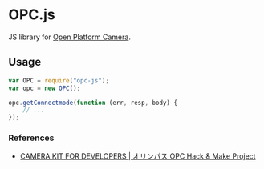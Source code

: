# OPC.js
JS library for [Open Platform Camera](https://opc.olympus-imaging.com/).

## Usage

```javascript
var OPC = require("opc-js");
var opc = new OPC();

opc.getConnectmode(function (err, resp, body) {
    // ...
});
```

### References

- [CAMERA KIT FOR DEVELOPERS | オリンパス OPC Hack & Make Project](https://opc.olympus-imaging.com/tools/sdk/)
